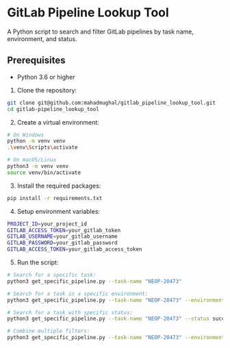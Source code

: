 # GitLab Pipeline Lookup Tool

A Python script to search and filter GitLab pipelines by task name, environment, and status.

## Prerequisites

- Python 3.6 or higher

1. Clone the repository:
```bash
git clone git@github.com:mahadmughal/gitlab_pipeline_lookup_tool.git
cd gitlab-pipeline_lookup_tool
```

2. Create a virtual environment:
```bash
# On Windows
python -m venv venv
.\venv\Scripts\activate

# On macOS/Linux
python3 -m venv venv
source venv/bin/activate
```

3. Install the required packages:
```bash
pip install -r requirements.txt
```

4. Setup environment variables:
```bash
PROJECT_ID=your_project_id
GITLAB_ACCESS_TOKEN=your_gitlab_token
GITLAB_USERNAME=your_gitlab_username
GITLAB_PASSWORD=your_gitlab_password
GITLAB_ACCESS_TOKEN=your_gitlab_access_token
```

5. Run the script:
```bash
# Search for a specific task:
python3 get_specific_pipeline.py --task-name "NEOP-20473"

# Search for a task in a specific environment:
python3 get_specific_pipeline.py --task-name "NEOP-20473" --environment production

# Search for a task with specific status:
python3 get_specific_pipeline.py --task-name "NEOP-20473" --status success

# Combine multiple filters:
python3 get_specific_pipeline.py --task-name "NEOP-20473" --environment uat --status failed
```
